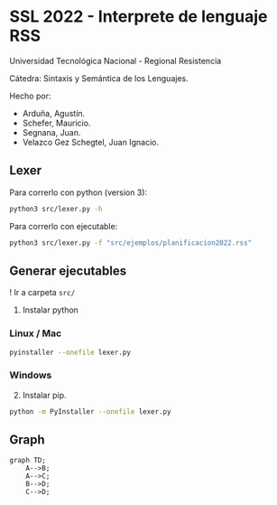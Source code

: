 # SSL 2022 - Interprete de lenguaje RSS

Universidad Tecnológica Nacional - Regional Resistencia

Cátedra: Sintaxis y Semántica de los Lenguajes.

Hecho por:
- Arduña, Agustín.
- Schefer, Mauricio.
- Segnana, Juan.
- Velazco Gez Schegtel, Juan Ignacio.

## Lexer

Para correrlo con python (version 3):

```bash
python3 src/lexer.py -h
```

Para correrlo con ejecutable:

```bash
python3 src/lexer.py -f "src/ejemplos/planificacion2022.rss"
```

## Generar ejecutables

! Ir a carpeta `src/`

1. Instalar python


### Linux / Mac

```bash
pyinstaller --onefile lexer.py

```

### Windows

2. Instalar pip.

```bash
python -m PyInstaller --onefile lexer.py
```

## Graph

```mermaid
graph TD;
    A-->B;
    A-->C;
    B-->D;
    C-->D;
```